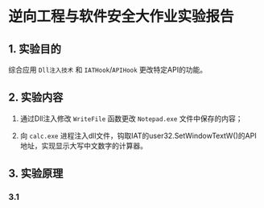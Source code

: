 # 逆向工程与软件安全大作业实验报告

## 1. 实验目的

综合应用 `Dll注入技术` 和 `IATHook`/`APIHook` 更改特定API的功能。

## 2. 实验内容

1) 通过Dll注入修改 `WriteFile` 函数更改 `Notepad.exe` 文件中保存的内容；

2) 向 `calc.exe` 进程注入dll文件，钩取IAT的user32.SetWindowTextW()的API地址，实现显示大写中文数字的计算器。

## 3. 实验原理
### 3.1 